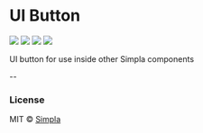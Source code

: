# UI Button
![][bower-badge] [![][travis-badge]][travis-url] [![][bowerdeps-badge]][bowerdeps-url] [![][npmdevdeps-badge]][npmdevdeps-url]

UI button for use inside other Simpla components

--

### License

MIT © [Simpla](http://simpla.io)

[bower-badge]: https://img.shields.io/bower/v/sm-ui-button.svg
[travis-badge]: https://img.shields.io/travis/simplaio/sm-ui-button.svg
[travis-url]: https://travis-ci.org/simplaio/sm-ui-button
[bowerdeps-badge]: https://img.shields.io/gemnasium/simplaio/sm-ui-button.svg
[bowerdeps-url]: https://gemnasium.com/bower/sm-ui-button
[npmdevdeps-badge]: https://img.shields.io/david/dev/simplaio/sm-ui-button.svg?theme=shields.io
[npmdevdeps-url]: https://david-dm.org/simplaio/sm-ui-button#info=devDependencies

